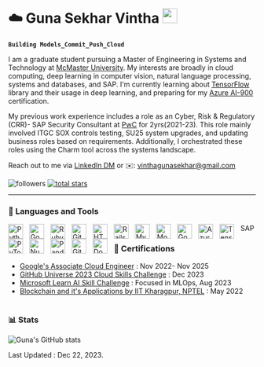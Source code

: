 # ☁️ Guna Sekhar Vintha <img src="https://raw.githubusercontent.com/MartinHeinz/MartinHeinz/master/wave.gif" width="30px">
**`Building Models_Commit_Push_Cloud`**

I am a graduate student pursuing a Master of Engineering in Systems and Technology at [McMaster University](https://www.mcmaster.ca). My interests are broadly in cloud computing, deep learning in computer vision, natural language processing, systems and databases, and SAP. I'm currently learning about [TensorFlow](https://www.tensorflow.org) library and their usage in deep learning, and preparing for my [Azure AI-900](https://learn.microsoft.com/en-us/credentials/certifications/exams/ai-900/) certification.

My previous work experience includes a role as an Cyber, Risk & Regulatory (CRR)- SAP Security Consultant at [PwC](https://www.pwc.com/gx/en.html) for 2yrs(2021-23). This role mainly involved ITGC SOX controls testing, SU25 system upgrades, and updating business roles based on requirements. Additionally, I orchestrated these roles using the Charm tool across the systems landscape.

Reach out to me via [LinkedIn DM](https://www.linkedin.com/in/gunasekharvintha/) or ✉️: vinthagunasekhar@gmail.com

   <p align="left">
         <img alt="followers" title="Follow me on Github" src="https://custom-icon-badges.demolab.com/github/followers/vinthagunasekhar?color=236ad3&labelColor=1155ba&style=for-the-badge&logo=person-add&label=Follow&logoColor=white"/></a>
      <a href="https://github.com/ForrestKnight?tab=repositories&sort=stargazers">
         <img alt="total stars" title="Total stars on GitHub" src="https://custom-icon-badges.demolab.com/github/stars/vinthagunasekhar?color=55960c&style=for-the-badge&labelColor=488207&logo=star"/></a>
   </p>

---

### 🧰 Languages and Tools


<img align="left" alt="Python" width="30px" style="padding-right:10px;" src="https://cdn.jsdelivr.net/gh/devicons/devicon/icons/python/python-original.svg" />
<img align="left" alt="Go" width="30px" style="padding-right:10px;" src="https://cdn.jsdelivr.net/gh/devicons/devicon/icons/go/go-original-wordmark.svg" />
<img align="left" alt="Ruby" width="30px" style="padding-right:10px;" src="https://cdn.jsdelivr.net/gh/devicons/devicon/icons/ruby/ruby-original-wordmark.svg" />
<img align="left" alt="Git" width="30px" style="padding-right:10px;" src="https://cdn.jsdelivr.net/gh/devicons/devicon/icons/git/git-original.svg" />
<img align="left" alt="HTML" width="30px" style="padding-right:10px;" src="https://cdn.jsdelivr.net/gh/devicons/devicon/icons/html5/html5-plain.svg" />

<img align="left" alt="Rails on Ruby" width="30px" style="padding-right:10px;" src="https://cdn.jsdelivr.net/gh/devicons/devicon/icons/rails/rails-plain-wordmark.svg" />
<img align="left" alt="MySQL" width="30px" style="padding-right:10px;" src="https://cdn.jsdelivr.net/gh/devicons/devicon/icons/mysql/mysql-original-wordmark.svg" />
<img align="left" alt="MongoDB" width="30px" style="padding-right:10px;" src="https://cdn.jsdelivr.net/gh/devicons/devicon/icons/mongodb/mongodb-original-wordmark.svg" />
<img align="left" alt="Google Cloud" width="30px" style="padding-right:10px;" src="https://cdn.jsdelivr.net/gh/devicons/devicon/icons/googlecloud/googlecloud-original.svg" />
<img align="left" alt="Azure" width="30px" style="padding-right:10px;" src="https://cdn.jsdelivr.net/gh/devicons/devicon/icons/azure/azure-original.svg" />
<img align="left" alt="Tensor Flow" width="30px" style="padding-right:10px;" src="https://cdn.jsdelivr.net/gh/devicons/devicon/icons/tensorflow/tensorflow-original.svg" />
<img align="left" alt="PyTorch" width="30px" style="padding-right:10px;" src="https://cdn.jsdelivr.net/gh/devicons/devicon/icons/pytorch/pytorch-plain-wordmark.svg" />
<img align="left" alt="NumPy" width="30px" style="padding-right:10px;" src="https://cdn.jsdelivr.net/gh/devicons/devicon/icons/numpy/numpy-original.svg" />
<img align="left" alt="Pandas" width="30px" style="padding-right:10px;" src="https://cdn.jsdelivr.net/gh/devicons/devicon/icons/pandas/pandas-original-wordmark.svg" />
<img align="left" alt="GitHub" width="30px" style="padding-right:10px;" src="https://cdn.jsdelivr.net/gh/devicons/devicon/icons/github/github-original.svg" />
<img align="left" alt="Docker" width="30px" style="padding-right:10px;" src="https://cdn.jsdelivr.net/gh/devicons/devicon/icons/docker/docker-original-wordmark.svg" />
 SAP
<br />



### 📜 Certifications
  * [Google's Associate Cloud Engineer](https://google.accredible.com/d2263fc3-239c-4ed2-a3ab-2d9866441538?_gl=1*5qt6b7*_ga*ODIwMDAwNzc2LjE3MDMyMjE1Mzg.*_ga_FSDJZHHBH0*MTcwMzIyMTUzNy4xLjEuMTcwMzIyMTU1NS4wLjAuMA..) : Nov 2022- Nov 2025
  * [GitHub Universe 2023 Cloud Skills Challenge](https://learn.microsoft.com/en-us/users/gunasekharvintha-3911/achievements/hyefdjr8) : Dec 2023
  * [Microsoft Learn AI Skill Challenge](https://www.linkedin.com/posts/gunasekharvintha_microsoft-ai-skills-challenge-august-2023-activity-7092906271456067584-2ekW?utm_source=share&utm_medium=member_desktop) : Focused in MLOps, Aug 2023
  * [Blockchain and it's Applications by IIT Kharagpur, NPTEL](https://archive.nptel.ac.in/noc/Ecertificate/?q=NPTEL22CS44S1353196802087047) : May 2022

#


### 📊 Stats

![Guna's GitHub stats](https://github-readme-stats.vercel.app/api?username=vinthagunasekhar&show_icons=true&theme=gruvbox)

<!-- ![GitHub Streak](https://streak-stats.demolab.com?user=ForrestKnight&theme=gruvbox&border_radius=4.5) -->
Last Updated : Dec 22, 2023.

